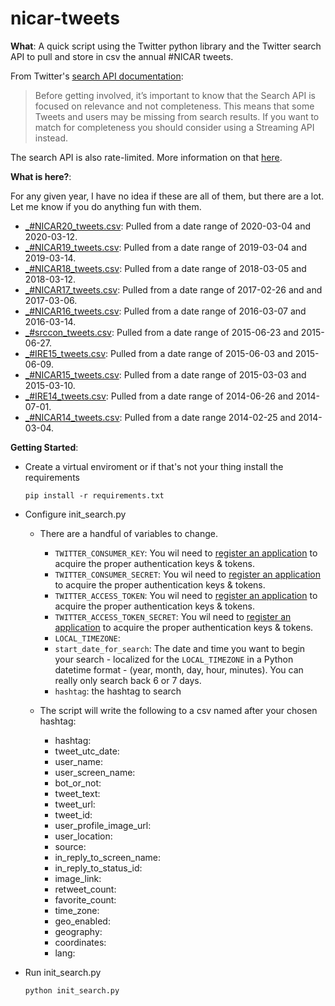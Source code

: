 nicar-tweets
============

**What**: A quick script using the Twitter python library and the Twitter search API to pull and store in csv the annual #NICAR tweets.


From Twitter's [search API documentation](https://dev.twitter.com/rest/public/search):

>Before getting involved, it’s important to know that the Search API is focused on relevance and not completeness. This means that some Tweets and users may be missing from search results. If you want to match for completeness you should consider using a Streaming API instead.

The search API is also rate-limited. More information on that [here](https://dev.twitter.com/rest/public/rate-limiting).

**What is here?**:

For any given year, I have no idea if these are all of them, but there are a lot. Let me know if you do anything fun with them.
* [_#NICAR20_tweets.csv](_%23NICAR20_tweets.csv): Pulled from a date range of 2020-03-04 and 2020-03-12.
* [_#NICAR19_tweets.csv](_%23NICAR19_tweets.csv): Pulled from a date range of 2019-03-04 and 2019-03-14.
* [_#NICAR18_tweets.csv](_%23NICAR18_tweets.csv): Pulled from a date range of 2018-03-05 and 2018-03-12.
* [_#NICAR17_tweets.csv](_%23NICAR17_tweets.csv): Pulled from a date range of 2017-02-26 and and 2017-03-06.
* [_#NICAR16_tweets.csv](_%23NICAR16_tweets.csv): Pulled from a date range of 2016-03-07 and 2016-03-14.
* [_#srccon_tweets.csv](_%23srccon_tweets.csv): Pulled from a date range of 2015-06-23 and 2015-06-27.
* [_#IRE15_tweets.csv](_%23IRE15_tweets.csv): Pulled from a date range of 2015-06-03 and 2015-06-09.
* [_#NICAR15_tweets.csv](_%23NICAR15_tweets.csv): Pulled from a date range of 2015-03-03 and 2015-03-10.
* [_#IRE14_tweets.csv](_%23IRE14_tweets.csv): Pulled from a date range of 2014-06-26 and 2014-07-01.
* [_#NICAR14_tweets.csv](_%23NICAR14_tweets.csv): Pulled from a date range 2014-02-25 and 2014-03-04.

**Getting Started**:

* Create a virtual enviroment or if that's not your thing install the requirements

    ```pip install -r requirements.txt```

* Configure init_search.py
    * There are a handful of variables to change.
        * ```TWITTER_CONSUMER_KEY```: You wil need to [register an application](https://apps.twitter.com/) to acquire the proper authentication keys & tokens.
        * ```TWITTER_CONSUMER_SECRET```: You wil need to [register an application](https://apps.twitter.com/) to acquire the proper authentication keys & tokens.
        * ```TWITTER_ACCESS_TOKEN```: You wil need to [register an application](https://apps.twitter.com/) to acquire the proper authentication keys & tokens.
        * ```TWITTER_ACCESS_TOKEN_SECRET```: You wil need to [register an application](https://apps.twitter.com/) to acquire the proper authentication keys & tokens.
        * ```LOCAL_TIMEZONE```:
        * ```start_date_for_search```: The date and time you want to begin your search - localized for the ```LOCAL_TIMEZONE``` in a Python datetime format - (year, month, day, hour, minutes). You can really only search back 6 or 7 days.
        * ```hashtag```: the hashtag to search

    * The script will write the following to a csv named after your chosen hashtag:
        * hashtag:
        * tweet_utc_date:
        * user_name:
        * user_screen_name:
        * bot_or_not:
        * tweet_text:
        * tweet_url:
        * tweet_id:
        * user_profile_image_url:
        * user_location:
        * source:
        * in_reply_to_screen_name:
        * in_reply_to_status_id:
        * image_link:
        * retweet_count:
        * favorite_count:
        * time_zone:
        * geo_enabled:
        * geography:
        * coordinates:
        * lang:

* Run init_search.py

    ```python init_search.py```
